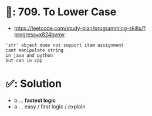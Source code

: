 # 📄: 709. To Lower Case

- https://leetcode.com/study-plan/programming-skills/?progress=x824bvmv

```
'str' object does not support item assignment
cant manipulate string
in java and python
but can in cpp
```

# ✅: Solution

- b ... **fastest logic**
- a ... easy / first logic / explain
